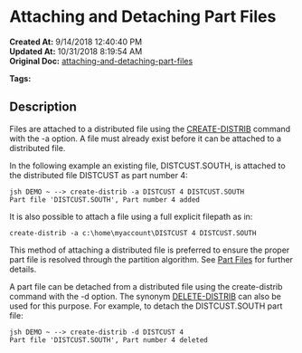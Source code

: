 # Attaching and Detaching Part Files

**Created At:** 9/14/2018 12:40:40 PM  
**Updated At:** 10/31/2018 8:19:54 AM  
**Original Doc:** [attaching-and-detaching-part-files](https://docs.jbase.com/44203-distributed-files/attaching-and-detaching-part-files)  

**Tags:**
<badge text='distributed files' vertical='middle' />
<badge text='part files' vertical='middle' />

## Description 

Files are attached to a distributed file using the [CREATE-DISTRIB](289128-create-distrib-command) command with the -a option. A file must already exist before it can be attached to a distributed file.

In the following example an existing file, DISTCUST.SOUTH, is attached to the distributed file DISTCUST as part number 4:

```
jsh DEMO ~ --> create-distrib -a DISTCUST 4 DISTCUST.SOUTH
Part file 'DISTCUST.SOUTH', Part number 4 added
```

It is also possible to attach a file using a full explicit filepath as in:

```
create-distrib -a c:\home\myaccount\DISTCUST 4 DISTCUST.SOUTH
```

This method of attaching a distributed file is preferred to ensure the proper part file is resolved through the partition algorithm. See [Part Files](part-file) for further details.

A part file can be detached from a distributed file using the create-distrib command with the -d option. The synonym [DELETE-DISTRIB](289267-delete-distrib) can also be used for this purpose. For example, to detach the DISTCUST.SOUTH part file:

```
jsh DEMO ~ --> create-distrib -d DISTCUST 4
Part file 'DISTCUST.SOUTH', Part number 4 deleted
```
